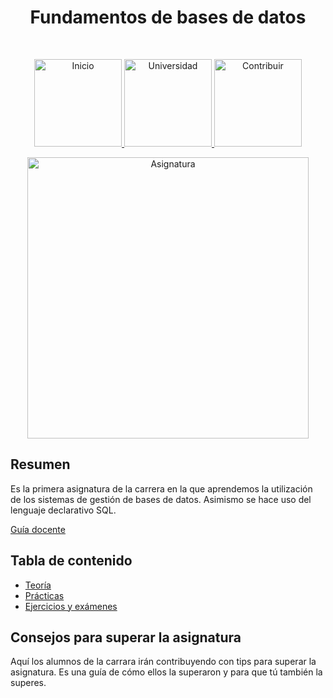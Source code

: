<h1 align="center"> Fundamentos de bases de datos </h1> <br>
<p align="center">
          <a 		href="../../../../README.md">
  <img alt="Inicio" title="Inicio" src="../../../../imagenes/boton-inicio.png" width="140">
  </a>
      <a 		href="../../../README.md">
  <img alt="Universidad" title="Universidad" src="../../../../imagenes/boton-universidad.png" width="140">
  </a>
        <a 		href="../../../../doc/CONTRIBUIR.md">
  <img alt="Contribuir" title="Contribuir" src="../../../../imagenes/boton-contribuir.png" width="140">
  </a>
</p>
<p align="center">
    <img alt="Asignatura" title="Asignatura" src="../../../../imagenes/asignatura.png" width="450">
</p>




## Resumen

Es la primera asignatura de la carrera en la que aprendemos la utilización de los sistemas de gestión de bases de datos. Asimismo se hace uso del lenguaje declarativo SQL.

[Guía docente](https://uvirtual.ujaen.es/pub/es/informacionacademica/catalogoguiasdocentes/p/2019-20/4/133A)



## Tabla de contenido

- [Teoría](Teoría)
- [Prácticas](Prácticas)
- [Ejercicios y exámenes](Apoyo)



## Consejos para superar la asignatura

Aquí los alumnos de la carrara irán contribuyendo con tips para superar la asignatura. Es una guía de cómo ellos la superaron y para que tú también la superes. 
